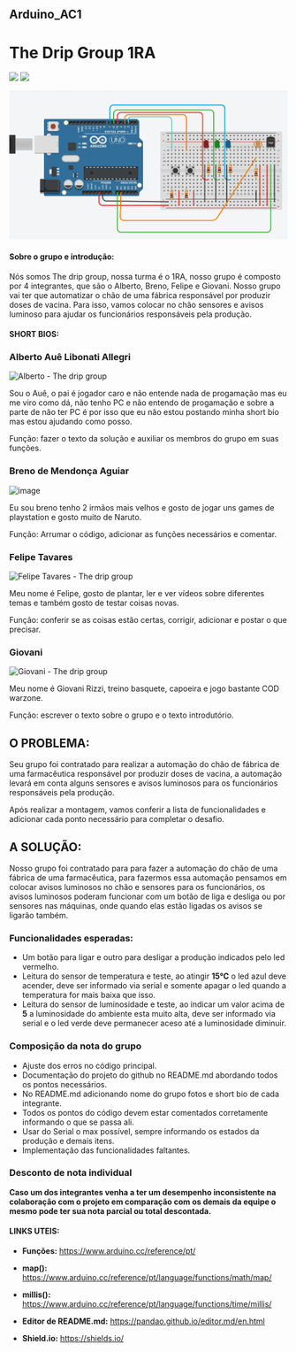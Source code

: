 

## Arduino_AC1
# The Drip Group 1RA


![](https://img.shields.io/github/forks/Leoruiz197/Arduino_AC1)
![](https://img.shields.io/github/stars/Leoruiz197/Arduino_AC1)


![](https://github.com/DripGroup-1RA/Arduino_AC1/blob/main/AC1.PNG) 

#### Sobre o grupo e introdução: 

Nós somos The drip group, nossa turma é o 1RA, nosso grupo é composto por 4 integrantes, que são o Alberto, Breno, Felipe e Giovani. 
Nosso grupo vai ter que automatizar o chão de uma fábrica responsável por produzir doses de vacina. Para isso, vamos colocar no chão sensores e avisos luminoso para ajudar os funcionários responsáveis pela produção.

#### SHORT BIOS:

### Alberto Auê Libonati Allegri 

![Alberto - The drip group](https://user-images.githubusercontent.com/79208420/113194384-7644a980-9237-11eb-9059-db5426688318.jpeg) 

Sou o Auê, o pai é jogador caro e não entende nada de progamação mas eu me viro como dá, não tenho PC e não entendo de progamação e sobre a parte de não ter PC é por isso que eu não estou postando minha short bio mas estou ajudando como posso. 

Função: fazer o texto da solução e auxiliar os membros do grupo em suas funções. 

### Breno de Mendonça Aguiar 

![image](https://user-images.githubusercontent.com/67332235/113200990-65983180-923f-11eb-8626-7d8a228b26b0.png)

Eu sou breno tenho 2 irmãos mais velhos e gosto de jogar uns games de playstation e gosto muito de Naruto. 

Função: Arrumar o código, adicionar as funções necessários e comentar.  

### Felipe Tavares 

![Felipe Tavares - The drip group](https://user-images.githubusercontent.com/79208420/113337738-91c6b780-92fe-11eb-9491-d1710380ad30.jpeg)

Meu nome é Felipe, gosto de plantar, ler e ver vídeos sobre diferentes temas e também gosto de testar coisas novas.

Função: conferir se as coisas estão certas, corrigir, adicionar e postar o que precisar.

### Giovani 

![Giovani - The drip group](https://user-images.githubusercontent.com/79208420/113331529-76f04500-92f6-11eb-9d29-2555626a2016.jpeg) 

Meu nome é Giovani Rizzi, treino basquete, capoeira e jogo bastante COD warzone. 

Função: escrever o texto sobre o grupo e o texto introdutório.

## **O PROBLEMA:** 

Seu grupo foi contratado para realizar a automação do chão de fábrica de uma farmacêutica responsável por produzir doses de vacina, a automação levará em conta alguns sensores e avisos luminosos para os funcionários responsáveis pela produção.

Após realizar a montagem, vamos conferir a lista de funcionalidades e adicionar cada ponto necessário para completar o desafio.

## A SOLUÇÃO:

Nosso grupo foi contratado para para fazer a automação do chão de uma fábrica de uma farmacêutica, para fazermos essa automação pensamos em colocar avisos luminosos no chão e sensores para os funcionários, os avisos luminosos poderam funcionar com um botão de liga e desliga ou por sensores nas máquinas, onde quando elas estão ligadas os avisos se ligarão também. 

### Funcionalidades esperadas:

- Um botão para ligar e outro para desligar a produção indicados pelo led vermelho.
- Leitura do sensor de temperatura e teste, ao atingir **15℃** o led azul deve acender, deve ser informado via serial e somente apagar o led quando a temperatura for mais baixa que isso.
- Leitura do sensor de luminosidade e teste, ao indicar um valor acima de **5** a luminosidade do ambiente esta muito alta, deve ser informado via serial e o led verde deve permanecer aceso até a luminosidade diminuir.

### Composição da nota do grupo
- Ajuste dos erros no código principal.
- Documentação do projeto do github no README.md abordando todos os pontos necessários.
- No README.md adicionando nome do grupo fotos e short bio de cada integrante.
- Todos os pontos do código devem estar comentados corretamente informando o que se passa ali.
- Usar do Serial o max possível, sempre informando os estados da produção e demais itens.
- Implementação das funcionalidades faltantes.

### Desconto de nota individual

**Caso um dos integrantes venha a ter um desempenho inconsistente na colaboração com o projeto em comparação com os demais da equipe o mesmo pode ter sua nota parcial ou total descontada.**

#### LINKS UTEIS:

- **Funções:** https://www.arduino.cc/reference/pt/
- **map():** https://www.arduino.cc/reference/pt/language/functions/math/map/
- **millis():** https://www.arduino.cc/reference/pt/language/functions/time/millis/

- **Editor de README.md:** https://pandao.github.io/editor.md/en.html
- **Shield.io:** https://shields.io/



